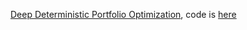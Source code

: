 [Deep Deterministic Portfolio Optimization](https://arxiv.org/pdf/2003.06497), code is [here](https://github.com/CFMTech/Deep-RL-for-Portfolio-Optimization)
